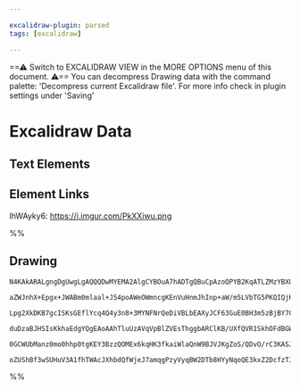 ```yaml
---

excalidraw-plugin: parsed
tags: [excalidraw]

---
```

==⚠  Switch to EXCALIDRAW VIEW in the MORE OPTIONS menu of this document. ⚠== You can decompress Drawing data with the command palette: 'Decompress current Excalidraw file'. For more info check in plugin settings under 'Saving'


# Excalidraw Data

## Text Elements
## Element Links
lhWAyky6: https://i.imgur.com/PkXXiwu.png

%%
## Drawing
```compressed-json
N4KAkARALgngDgUwgLgAQQQDwMYEMA2AlgCYBOuA7hADTgQBuCpAzoQPYB2KqATLZMzYBXUtiRoIACyhQ4zZAHoFAc0JRJQgEYA6bGwC2CgF7N6hbEcK4OCtptbErHALRY8RMpWdx8Q1TdIEfARcZgRmBShcZQUebQBGeISaOiCEfQQOKGZuAG1wMFAwYogSbgh8SQB1AEEYAGsYADYU4shYRHL0zQRiYlxNYNaSzG5nHgB2JIBWJviATmmAZgAO

aZWJnhX+Epgx+JWABm0mlaal+J54poAWeOWmncgKEnVuHnmJhInp+aW/m5LVbTG5PKQIQjKaTvQ5JJaHQ4reb3KaHJZNaZ8AqQazKIZoQ5g5hQUhseoIADCbHwbFI5QAxPEEEymcNIJpcNh6spSUIOMQqTS6RISdZmHBcIEsmyIAAzQj4fAAZVg+PQgg8MuJpPJVVekneRJJZIQKpgaogGrKYN5UI44RyaHiYLYEuwaj2ToRYJ5wjgAEliI7ULkA

Lpg2XkDKB7gcISKsGEflYcq4Q4y3n8+3MYNFNrQeDiVBLbEAXyJCF63GuE0BH3m5zBjBY7C4aGmzuxDCYrE4ADlOGJq1cVvFDk0Jo2u4RmAARNJQKtoWUEMJgzTCfkAUWCGSywbDYKEcH6i+I1drmyWswn53mYKIHHq5WksnkSkI2kI+mUIl0BgUAAFeoAA0QMICghG0OAOGUGUaS5JdUBXfA1y7Zh3CLfI2jATscPibFQwKUtwHDOhcDgOAVVwR

duDzaBJHSIsKkhaEdgYQgEAoAAhTluUzAVqVpBlZVEsThggbARClKB/UXfQVR1SkhOFdBGWZDSJKk0gZLk9JeK5X0+UEoVylFDhxUlTIoC06TrL0/QADEFWVVVmKtc92O03T5MUk09WIN40CxEpvPs3zjXJM0LQ82ydPC9IACVhDtB1qy8uysgcgB5N0PWrb0CkkzLZPkxzOCgRzcH0BVPVQaYMvirKyoqpVCCMIseEJIqwua9IABUsCgGoiGUNt

0GCWUbManz0mo0hhp0tgKEY3BzzQOMEx6kqHK3fkaiWlaQnW9BJVJKgZoS/QDvO/rC3KASJIw0lFRA7gbk+bQVhuCYgSaHglgmUcMSWdjnupfAAE1uCWLrtEOCZDnWWEAZ+HgGqKow2AMOiu3oAghE64jLr6/RkuM7NgwgR72J5Eg2o6mFadIenFzgbgMZKOniAAWTYYgED2gZghOlC0K5lmTOEtA80gbjqRO6nlA5AAKK4JmoXh4g1rWdeOaYAE

oZUShBf3wSUHuV3A1fhTWAcJXhbdQfWjeJ7amqgPzyVyqBW2DTb8HYyNqoQE3kxZ2DcfzTJhaQklCbBbAiHZtB44QMEOBD7g05dIQoEfIs07dko7AAKwQbBsiVTO4D5gWhcGJCxfTorOV9xh+ux/Ao5KDp3LSSvWxlKTiQMO7Og2+NA67BDyVF1cW/zSMDCVAffc4bhm4fUJhsHjuu9jKfiPAcs6HlYJcxI0sgA=
```
%%